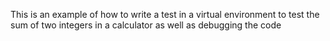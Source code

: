 This is an example of how to write a test in a virtual environment to test the sum of two integers in a calculator as well as debugging the code
